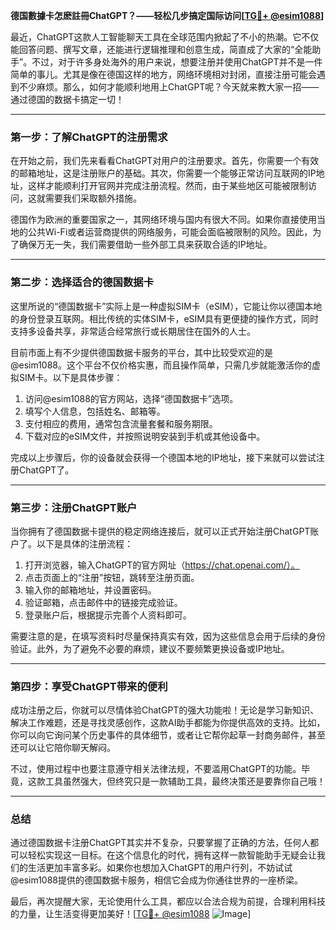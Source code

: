 **德国數據卡怎麽註冊ChatGPT？——轻松几步搞定国际访问[[TG💪+ @esim1088](https://t.me/s/esim1088)]**

最近，ChatGPT这款人工智能聊天工具在全球范围内掀起了不小的热潮。它不仅能回答问题、撰写文章，还能进行逻辑推理和创意生成，简直成了大家的“全能助手”。不过，对于许多身处海外的用户来说，想要注册并使用ChatGPT并不是一件简单的事儿。尤其是像在德国这样的地方，网络环境相对封闭，直接注册可能会遇到不少麻烦。那么，如何才能顺利地用上ChatGPT呢？今天就来教大家一招——通过德国的数据卡搞定一切！

---

### **第一步：了解ChatGPT的注册需求**
在开始之前，我们先来看看ChatGPT对用户的注册要求。首先，你需要一个有效的邮箱地址，这是注册账户的基础。其次，你需要一个能够正常访问互联网的IP地址，这样才能顺利打开官网并完成注册流程。然而，由于某些地区可能被限制访问，这就需要我们采取额外措施。

德国作为欧洲的重要国家之一，其网络环境与国内有很大不同。如果你直接使用当地的公共Wi-Fi或者运营商提供的网络服务，可能会面临被限制的风险。因此，为了确保万无一失，我们需要借助一些外部工具来获取合适的IP地址。

---

### **第二步：选择适合的德国数据卡**
这里所说的“德国数据卡”实际上是一种虚拟SIM卡（eSIM），它能让你以德国本地的身份登录互联网。相比传统的实体SIM卡，eSIM具有更便捷的操作方式，同时支持多设备共享，非常适合经常旅行或长期居住在国外的人士。

目前市面上有不少提供德国数据卡服务的平台，其中比较受欢迎的是@esim1088。这个平台不仅价格实惠，而且操作简单，只需几步就能激活你的虚拟SIM卡。以下是具体步骤：

1. 访问@esim1088的官方网站，选择“德国数据卡”选项。
2. 填写个人信息，包括姓名、邮箱等。
3. 支付相应的费用，通常包含流量套餐和服务期限。
4. 下载对应的eSIM文件，并按照说明安装到手机或其他设备中。

完成以上步骤后，你的设备就会获得一个德国本地的IP地址，接下来就可以尝试注册ChatGPT了。

---

### **第三步：注册ChatGPT账户**
当你拥有了德国数据卡提供的稳定网络连接后，就可以正式开始注册ChatGPT账户了。以下是具体的注册流程：

1. 打开浏览器，输入ChatGPT的官方网址（https://chat.openai.com/）。
2. 点击页面上的“注册”按钮，跳转至注册页面。
3. 输入你的邮箱地址，并设置密码。
4. 验证邮箱，点击邮件中的链接完成验证。
5. 登录账户后，根据提示完善个人资料即可。

需要注意的是，在填写资料时尽量保持真实有效，因为这些信息会用于后续的身份验证。此外，为了避免不必要的麻烦，建议不要频繁更换设备或IP地址。

---

### **第四步：享受ChatGPT带来的便利**
成功注册之后，你就可以尽情体验ChatGPT的强大功能啦！无论是学习新知识、解决工作难题，还是寻找灵感创作，这款AI助手都能为你提供高效的支持。比如，你可以向它询问某个历史事件的具体细节，或者让它帮你起草一封商务邮件，甚至还可以让它陪你聊天解闷。

不过，使用过程中也要注意遵守相关法律法规，不要滥用ChatGPT的功能。毕竟，这款工具虽然强大，但终究只是一款辅助工具，最终决策还是要靠你自己哦！

---

### **总结**
通过德国数据卡注册ChatGPT其实并不复杂，只要掌握了正确的方法，任何人都可以轻松实现这一目标。在这个信息化的时代，拥有这样一款智能助手无疑会让我们的生活更加丰富多彩。如果你也想加入ChatGPT的用户行列，不妨试试@esim1088提供的德国数据卡服务，相信它会成为你通往世界的一座桥梁。

最后，再次提醒大家，无论使用什么工具，都应以合法合规为前提，合理利用科技的力量，让生活变得更加美好！[[TG💪+ @esim1088](https://t.me/s/esim1088) ![Image](https://i.postimg.cc/4NQfJmqS/Snipaste-2025-05-13-00-14-12.png)]